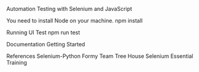 Automation Testing with Selenium and JavaScript

You need to install Node on your machine.
npm install

Running UI Test
npm run test

Documentation
Getting Started

References
Selenium-Python Formy Team Tree House Selenium Essential Training
